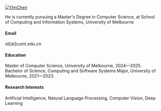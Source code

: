 

[![t1mChen](https://img.shields.io/badge/senli1073-github-blue?logo=github)](https://github.com/t1mChen)

He is currently pursuing a Master's Degree in Computer Science, at School of Computing and Information Systems, University of Melbourne

#### Email
sli[at]cumt.edu.cn

#### Education
Master of Computer Science, University of Melbourne, 2024—2025.\
Bachelor of Science, Computing and Software Systems Major, University of Melbourne, 2021—2023.

#### Research Interests
Artificial Intelligence, Natural Language Processing, Computer Vision, Deep Learning

